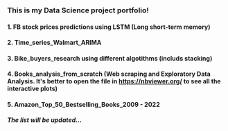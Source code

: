 ###  This is my Data Science project portfolio!
#### 1. FB stock prices predictions using LSTM (Long short-term memory)
#### 2. Time_series_Walmart_ARIMA
#### 3. Bike_buyers_research using different algotithms (includs stacking)
#### 4. Books_analysis_from_scratch (Web scraping and Exploratory Data Analysis. It's better to open the file in https://nbviewer.org/ to see all the interactive plots)
#### 5. Amazon_Top_50_Bestselling_Books_2009 - 2022

##### The list will be updated...
